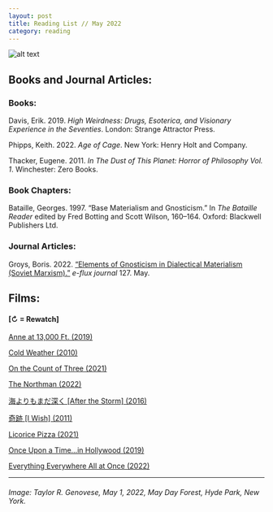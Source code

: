 ```yaml
---
layout: post
title: Reading List // May 2022
category: reading
---
```


![alt text](https://trgenovese.github.io/blog/images/may22reading.jpg)

## Books and Journal Articles:

### Books:
Davis, Erik. 2019. *High Weirdness: Drugs, Esoterica, and Visionary Experience in the Seventies*. London: Strange Attractor Press.

Phipps, Keith. 2022. *Age of Cage*. New York: Henry Holt and Company.

Thacker, Eugene. 2011. *In The Dust of This Planet: Horror of Philosophy Vol. 1*. Winchester: Zero Books.

### Book Chapters:
Bataille, Georges. 1997. “Base Materialism and Gnosticism.” In *The Bataille Reader* edited by Fred Botting and Scott Wilson, 160–164. Oxford: Blackwell Publishers Ltd.

### Journal Articles:
Groys, Boris. 2022. [“Elements of Gnosticism in Dialectical Materialism (Soviet Marxism).”](https://www.e-flux.com/journal/127/464111/elements-of-gnosticism-in-dialectical-materialism-soviet-marxism/) *e-flux journal* 127. May.

## Films:
#### [↻ = Rewatch]

[Anne at 13,000 Ft. (2019)](https://letterboxd.com/trgenovese/film/anne-at-13000-ft/)

[Cold Weather (2010)](https://letterboxd.com/trgenovese/film/cold-weather/)

[On the Count of Three (2021)](https://letterboxd.com/trgenovese/film/on-the-count-of-three/)

[The Northman (2022)](https://letterboxd.com/trgenovese/film/the-northman/)

[海よりもまだ深く [After the Storm] (2016)](https://letterboxd.com/trgenovese/film/after-the-storm-2016/)

[奇跡 [I Wish] (2011)](https://letterboxd.com/trgenovese/film/i-wish/)

[Licorice Pizza (2021)](https://letterboxd.com/trgenovese/film/licorice-pizza/)

[Once Upon a Time…in Hollywood (2019)](https://letterboxd.com/trgenovese/film/once-upon-a-time-in-hollywood/)

[Everything Everywhere All at Once (2022)](https://letterboxd.com/trgenovese/film/everything-everywhere-all-at-once/)

___
###### Image: Taylor R. Genovese, May 1, 2022, May Day Forest, Hyde Park, New York.
